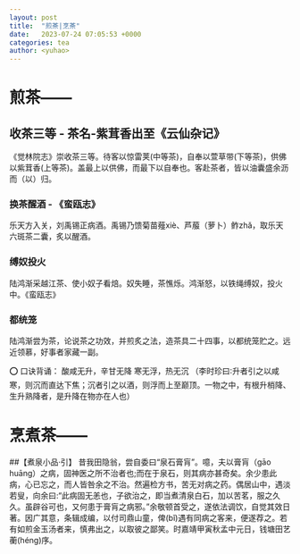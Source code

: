 ```yaml
---
layout: post
title:  "煎茶|烹茶"
date:   2023-07-24 07:05:53 +0000
categories: tea
author: <yuhao>
---
```


# 煎茶——

## 收茶三等 - 茶名-紫茸香出至《云仙杂记》
《觉林院志》崇收茶三等。待客以惊雷荚(中等茶)，自奉以萱草带(下等茶)，供佛以紫茸香(上等茶)。盖最上以供佛，而最下以自奉也。客赴茶者，皆以油囊盛余沥而（以）归。

### 换茶醒酒 - 《蛮瓯志》
乐天方入关，刘禹锡正病酒。禹锡乃馈菊苗薤xiè、芦菔（萝卜）鲊zhǎ，取乐天六斑茶二囊，炙以醒酒。

### 缚奴投火
陆鸿渐采越江茶、使小奴子看焙。奴失睡，茶憔烁。鸿渐怒，以铁绳缚奴，投火中。《蛮瓯志》

### 都统笼
陆鸿渐尝为茶，论说茶之功效，并煎炙之法，造茶具二十四事，以都统笼贮之。远近领慕，好事者家藏一副。

⭕️ 口诀背诵：
酸咸无升，辛甘无降
寒无浮，热无沉
（李时珍曰∶升者引之以咸寒，则沉而直达下焦；沉者引之以酒，则浮而上至巅顶。一物之中，有根升梢降、生升熟降者，是升降在物亦在人也）


# 烹煮茶——

##【煮泉小品·引】
昔我田隐翁，尝自委曰“泉石膏肓”。噫，夫以膏肓（gāo huāng）之病，固神医之所不治者也;而在于泉石，则其病亦甚奇矣。余少患此病，心已忘之，而人皆咎余之不治。然遍检方书，苦无对病之药。偶居山中，遇淡若叟，向余曰:“此病固无恙也，子欲治之，即当煮清泉白石，加以苦茗，服之久久。虽辟谷可也，又何患于膏肓之病邪。”余敬顿首受之，遂依法调饮，自觉其效日著。因广其意，条辑成编，以付司鼎山童，俾(bǐ)遇有同病之客来，便遂荐之。若有如煎金玉汤者来，慎弗出之，以取彼之鄙笑。时嘉靖甲寅秋孟中元日，钱塘田艺蘅(héng)序。
